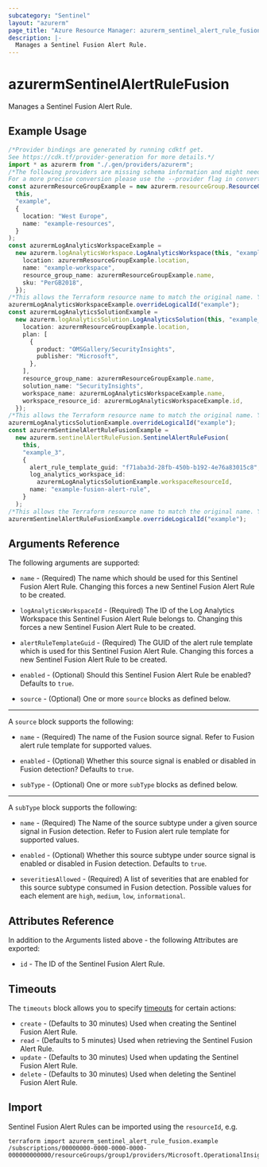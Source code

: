 ```yaml
---
subcategory: "Sentinel"
layout: "azurerm"
page_title: "Azure Resource Manager: azurerm_sentinel_alert_rule_fusion"
description: |-
  Manages a Sentinel Fusion Alert Rule.
---
```


# azurermSentinelAlertRuleFusion

Manages a Sentinel Fusion Alert Rule.

## Example Usage

```typescript
/*Provider bindings are generated by running cdktf get.
See https://cdk.tf/provider-generation for more details.*/
import * as azurerm from "./.gen/providers/azurerm";
/*The following providers are missing schema information and might need manual adjustments to synthesize correctly: azurerm.
For a more precise conversion please use the --provider flag in convert.*/
const azurermResourceGroupExample = new azurerm.resourceGroup.ResourceGroup(
  this,
  "example",
  {
    location: "West Europe",
    name: "example-resources",
  }
);
const azurermLogAnalyticsWorkspaceExample =
  new azurerm.logAnalyticsWorkspace.LogAnalyticsWorkspace(this, "example_1", {
    location: azurermResourceGroupExample.location,
    name: "example-workspace",
    resource_group_name: azurermResourceGroupExample.name,
    sku: "PerGB2018",
  });
/*This allows the Terraform resource name to match the original name. You can remove the call if you don't need them to match.*/
azurermLogAnalyticsWorkspaceExample.overrideLogicalId("example");
const azurermLogAnalyticsSolutionExample =
  new azurerm.logAnalyticsSolution.LogAnalyticsSolution(this, "example_2", {
    location: azurermResourceGroupExample.location,
    plan: [
      {
        product: "OMSGallery/SecurityInsights",
        publisher: "Microsoft",
      },
    ],
    resource_group_name: azurermResourceGroupExample.name,
    solution_name: "SecurityInsights",
    workspace_name: azurermLogAnalyticsWorkspaceExample.name,
    workspace_resource_id: azurermLogAnalyticsWorkspaceExample.id,
  });
/*This allows the Terraform resource name to match the original name. You can remove the call if you don't need them to match.*/
azurermLogAnalyticsSolutionExample.overrideLogicalId("example");
const azurermSentinelAlertRuleFusionExample =
  new azurerm.sentinelAlertRuleFusion.SentinelAlertRuleFusion(
    this,
    "example_3",
    {
      alert_rule_template_guid: "f71aba3d-28fb-450b-b192-4e76a83015c8",
      log_analytics_workspace_id:
        azurermLogAnalyticsSolutionExample.workspaceResourceId,
      name: "example-fusion-alert-rule",
    }
  );
/*This allows the Terraform resource name to match the original name. You can remove the call if you don't need them to match.*/
azurermSentinelAlertRuleFusionExample.overrideLogicalId("example");

```

## Arguments Reference

The following arguments are supported:

*   `name` - (Required) The name which should be used for this Sentinel Fusion Alert Rule. Changing this forces a new Sentinel Fusion Alert Rule to be created.

*   `logAnalyticsWorkspaceId` - (Required) The ID of the Log Analytics Workspace this Sentinel Fusion Alert Rule belongs to. Changing this forces a new Sentinel Fusion Alert Rule to be created.

*   `alertRuleTemplateGuid` - (Required) The GUID of the alert rule template which is used for this Sentinel Fusion Alert Rule. Changing this forces a new Sentinel Fusion Alert Rule to be created.

*   `enabled` - (Optional) Should this Sentinel Fusion Alert Rule be enabled? Defaults to `true`.

*   `source` - (Optional) One or more `source` blocks as defined below.

***

A `source` block supports the following:

*   `name` - (Required) The name of the Fusion source signal. Refer to Fusion alert rule template for supported values.

*   `enabled` - (Optional) Whether this source signal is enabled or disabled in Fusion detection? Defaults to `true`.

*   `subType` - (Optional) One or more `subType` blocks as defined below.

***

A `subType` block supports the following:

*   `name` - (Required) The Name of the source subtype under a given source signal in Fusion detection. Refer to Fusion alert rule template for supported values.

*   `enabled` - (Optional) Whether this source subtype under source signal is enabled or disabled in Fusion detection. Defaults to `true`.

*   `severitiesAllowed` - (Required) A list of severities that are enabled for this source subtype consumed in Fusion detection. Possible values for each element are `high`, `medium`, `low`, `informational`.

## Attributes Reference

In addition to the Arguments listed above - the following Attributes are exported:

* `id` - The ID of the Sentinel Fusion Alert Rule.

## Timeouts

The `timeouts` block allows you to specify [timeouts](https://www.terraform.io/language/resources/syntax#operation-timeouts) for certain actions:

* `create` - (Defaults to 30 minutes) Used when creating the Sentinel Fusion Alert Rule.
* `read` - (Defaults to 5 minutes) Used when retrieving the Sentinel Fusion Alert Rule.
* `update` - (Defaults to 30 minutes) Used when updating the Sentinel Fusion Alert Rule.
* `delete` - (Defaults to 30 minutes) Used when deleting the Sentinel Fusion Alert Rule.

## Import

Sentinel Fusion Alert Rules can be imported using the `resourceId`, e.g.

```console
terraform import azurerm_sentinel_alert_rule_fusion.example /subscriptions/00000000-0000-0000-0000-000000000000/resourceGroups/group1/providers/Microsoft.OperationalInsights/workspaces/workspace1/providers/Microsoft.SecurityInsights/alertRules/rule1
```
